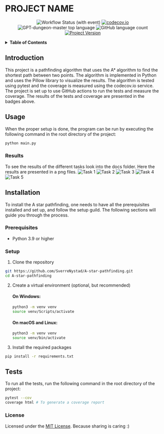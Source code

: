 # PROJECT NAME

<div align="center">

![Workflow Status (with event)](https://img.shields.io/github/actions/workflow/status/SverreNystad/a-star-pathfinding/build_and_test.yml)
[![codecov.io](https://codecov.io/github/SverreNystad/a-star-pathfinding/coverage.svg?branch=main)](https://codecov.io/github/SverreNystad/a-star-pathfinding?branch=main)
![GPT-dungeon-master top language](https://img.shields.io/github/languages/top/SverreNystad/a-star-pathfinding)
![GitHub language count](https://img.shields.io/github/languages/count/SverreNystad/a-star-pathfinding)
[![Project Version](https://img.shields.io/badge/version-0.0.1-blue)](https://img.shields.io/badge/version-0.0.1-blue)

</div>

<details>
  <summary> <b> Table of Contents </b> </summary>
  <ol>
    <li>
    <a href="#standard_python_application"> PROJECT NAME </a>
    </li>
    <li>
      <a href="#Introduction">Introduction</a>
    </li>
    </li>
    <li><a href="#Usage">Usage</a></li>
    <li><a href="#Installation">Installation</a>
      <ul>
        <li><a href="#Prerequisites">Prerequisites</a></li>
        <li><a href="#Setup">Setup</a></li>
      </ul>
    </li>
    <li><a href="#Tests">Tests</a></li>
    <li><a href="#license">License</a></li>
  </ol>
</details>

## Introduction
This project is a pathfinding algorithm that uses the A* algorithm to find the shortest path between two points. The algorithm is implemented in Python and uses the Pillow library to visualize the results. The algorithm is tested using pytest and the coverage is measured using the codecov.io service. The project is set up to use GitHub actions to run the tests and measure the coverage. The results of the tests and coverage are presented in the badges above.


## Usage
When the proper setup is done, the program can be run by executing the following command in the root directory of the project:
```bash
python main.py
```
### Results
To see the results of the different tasks look into the docs folder. Here the results are presented in a png files.
![Task 1](#docs/map_of_task_1.png)
![Task 2](#docs/map_of_task_2.png)
![Task 3](#docs/map_of_task_3.png)
![Task 4](#docs/map_of_task_4.png)
![Task 5](#docs/map_of_task_5.png)


## Installation
To install the A star pathfinding, one needs to have all the prerequisites installed and set up, and follow the setup guild. The following sections will guide you through the process.
### Prerequisites
- Python 3.9 or higher

### Setup
1. Clone the repository
```bash
git https://github.com/SverreNystad/A-star-pathfinding.git
cd A-star-pathfinding
```
2. Create a virtual environment (optional, but recommended)
    #### On Windows:
    ```bash
    python3 -m venv venv
    source venv/Scripts/activate
    ```
    #### On macOS and Linux: 
    ```bash
    python3 -m venv venv
    source venv/bin/activate
    ```

3. Install the required packages
```bash
pip install -r requirements.txt
```


## Tests
To run all the tests, run the following command in the root directory of the project:
```bash
pytest --cov
coverage html # To generate a coverage report
```

### License
Licensed under the [MIT License](LICENSE). Because sharing is caring :)

